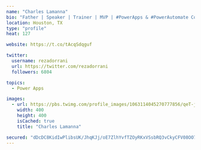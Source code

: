 ```yaml
---
name: "Charles Lamanna"
bio: "Father | Speaker | Trainer | MVP | #PowerApps & #PowerAutomate Community Super User | YouTuber Right-pointing triangle http://youtube.com/c/rezadorrani | Learn - Share - Clockwise rightwards and leftwards open circle arrows"
location: Houston, TX
type: "profile"
heat: 127

website: https://t.co/tAcqSdqguf

twitter:
  username: rezadorrani
  url: https://twitter.com/rezadorrani
  followers: 6804

topics:
  - Power Apps

images:
  - url: https://pbs.twimg.com/profile_images/1063114045270777856/qeT-jpWr_400x400.jpg
    width: 400
    height: 400
    isCached: true
    title: "Charles Lamanna"

secured: "dDcDC8KidIwPlibsUK/JhqKJj/oE7ZlhYvfTZOyRKxVSsbRQ3vCkyCFV08OO7KzK+gqYP2Ipu3IlqphQdqRYlgHibI/uviZhxEM4JBFNj8Exhkjy5mfplC5WpC29PebQTMA0+M26Fw9owx8CWaY1I4pmhCksDm0KHxFQwVR+I725N5DkPJMQzNuBYzhg/xDQnYowY+x1qsRoxe9naMZcoT+kvBz1tBsrHymOnYz9zrXr1aIyqiKopXU7NTlEQ7Fnd/XdUmZg62lyXsEGuX1sILXHKlytNNmJlSgimJTTPpvaaeEjqIKyZ0D05ZdINhXN80NZVVrAkBVSmuIvMw/nbq4L7B9BMtjzzoEq5Xz2IF2YUASpgoOeMdqAmbClOYLPJH/7zXXrZqaj5xE/b9vo1QqgnO9Yk2AMvOP3HK47wEQ=;16ZpnK74NNifFAzzWom0QQ=="
---
```


